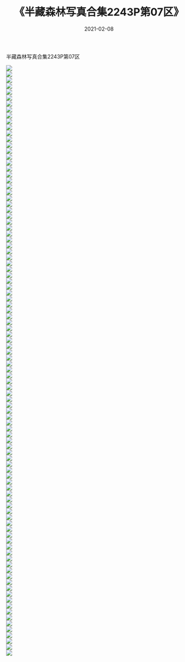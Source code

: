 ﻿---
layout: post
title:  《半藏森林写真合集2243P第07区》
date:   2021-02-08
img: http://img.660000.xyz/Sharelink/唯美/半藏森林写真合集2243P/半藏森林写真合集2243P第07区/000.jpg
categories: [美女, 清纯, 唯美]
---

半藏森林写真合集2243P第07区

  ![](http://img.660000.xyz/Sharelink/唯美/半藏森林写真合集2243P/半藏森林写真合集2243P第07区/001.jpg) <br> ![](http://img.660000.xyz/Sharelink/唯美/半藏森林写真合集2243P/半藏森林写真合集2243P第07区/002.jpg) <br> ![](http://img.660000.xyz/Sharelink/唯美/半藏森林写真合集2243P/半藏森林写真合集2243P第07区/003.jpg) <br> ![](http://img.660000.xyz/Sharelink/唯美/半藏森林写真合集2243P/半藏森林写真合集2243P第07区/004.jpg) <br> ![](http://img.660000.xyz/Sharelink/唯美/半藏森林写真合集2243P/半藏森林写真合集2243P第07区/005.jpg) <br> ![](http://img.660000.xyz/Sharelink/唯美/半藏森林写真合集2243P/半藏森林写真合集2243P第07区/006.jpg) <br> ![](http://img.660000.xyz/Sharelink/唯美/半藏森林写真合集2243P/半藏森林写真合集2243P第07区/007.jpg) <br> ![](http://img.660000.xyz/Sharelink/唯美/半藏森林写真合集2243P/半藏森林写真合集2243P第07区/008.jpg) <br> ![](http://img.660000.xyz/Sharelink/唯美/半藏森林写真合集2243P/半藏森林写真合集2243P第07区/009.jpg) <br> ![](http://img.660000.xyz/Sharelink/唯美/半藏森林写真合集2243P/半藏森林写真合集2243P第07区/010.jpg) <br> ![](http://img.660000.xyz/Sharelink/唯美/半藏森林写真合集2243P/半藏森林写真合集2243P第07区/011.jpg) <br> ![](http://img.660000.xyz/Sharelink/唯美/半藏森林写真合集2243P/半藏森林写真合集2243P第07区/012.jpg) <br> ![](http://img.660000.xyz/Sharelink/唯美/半藏森林写真合集2243P/半藏森林写真合集2243P第07区/013.jpg) <br> ![](http://img.660000.xyz/Sharelink/唯美/半藏森林写真合集2243P/半藏森林写真合集2243P第07区/014.jpg) <br> ![](http://img.660000.xyz/Sharelink/唯美/半藏森林写真合集2243P/半藏森林写真合集2243P第07区/015.jpg) <br> ![](http://img.660000.xyz/Sharelink/唯美/半藏森林写真合集2243P/半藏森林写真合集2243P第07区/016.jpg) <br> ![](http://img.660000.xyz/Sharelink/唯美/半藏森林写真合集2243P/半藏森林写真合集2243P第07区/017.jpg) <br> ![](http://img.660000.xyz/Sharelink/唯美/半藏森林写真合集2243P/半藏森林写真合集2243P第07区/018.jpg) <br> ![](http://img.660000.xyz/Sharelink/唯美/半藏森林写真合集2243P/半藏森林写真合集2243P第07区/019.jpg) <br> ![](http://img.660000.xyz/Sharelink/唯美/半藏森林写真合集2243P/半藏森林写真合集2243P第07区/020.jpg) <br> ![](http://img.660000.xyz/Sharelink/唯美/半藏森林写真合集2243P/半藏森林写真合集2243P第07区/021.jpg) <br> ![](http://img.660000.xyz/Sharelink/唯美/半藏森林写真合集2243P/半藏森林写真合集2243P第07区/022.jpg) <br> ![](http://img.660000.xyz/Sharelink/唯美/半藏森林写真合集2243P/半藏森林写真合集2243P第07区/023.jpg) <br> ![](http://img.660000.xyz/Sharelink/唯美/半藏森林写真合集2243P/半藏森林写真合集2243P第07区/024.jpg) <br> ![](http://img.660000.xyz/Sharelink/唯美/半藏森林写真合集2243P/半藏森林写真合集2243P第07区/025.jpg) <br> ![](http://img.660000.xyz/Sharelink/唯美/半藏森林写真合集2243P/半藏森林写真合集2243P第07区/026.jpg) <br> ![](http://img.660000.xyz/Sharelink/唯美/半藏森林写真合集2243P/半藏森林写真合集2243P第07区/027.jpg) <br> ![](http://img.660000.xyz/Sharelink/唯美/半藏森林写真合集2243P/半藏森林写真合集2243P第07区/028.jpg) <br> ![](http://img.660000.xyz/Sharelink/唯美/半藏森林写真合集2243P/半藏森林写真合集2243P第07区/029.jpg) <br> ![](http://img.660000.xyz/Sharelink/唯美/半藏森林写真合集2243P/半藏森林写真合集2243P第07区/030.jpg) <br> ![](http://img.660000.xyz/Sharelink/唯美/半藏森林写真合集2243P/半藏森林写真合集2243P第07区/031.jpg) <br> ![](http://img.660000.xyz/Sharelink/唯美/半藏森林写真合集2243P/半藏森林写真合集2243P第07区/032.jpg) <br> ![](http://img.660000.xyz/Sharelink/唯美/半藏森林写真合集2243P/半藏森林写真合集2243P第07区/033.jpg) <br> ![](http://img.660000.xyz/Sharelink/唯美/半藏森林写真合集2243P/半藏森林写真合集2243P第07区/034.jpg) <br> ![](http://img.660000.xyz/Sharelink/唯美/半藏森林写真合集2243P/半藏森林写真合集2243P第07区/035.jpg) <br> ![](http://img.660000.xyz/Sharelink/唯美/半藏森林写真合集2243P/半藏森林写真合集2243P第07区/036.jpg) <br> ![](http://img.660000.xyz/Sharelink/唯美/半藏森林写真合集2243P/半藏森林写真合集2243P第07区/037.jpg) <br> ![](http://img.660000.xyz/Sharelink/唯美/半藏森林写真合集2243P/半藏森林写真合集2243P第07区/038.jpg) <br> ![](http://img.660000.xyz/Sharelink/唯美/半藏森林写真合集2243P/半藏森林写真合集2243P第07区/039.jpg) <br> ![](http://img.660000.xyz/Sharelink/唯美/半藏森林写真合集2243P/半藏森林写真合集2243P第07区/040.jpg) <br> ![](http://img.660000.xyz/Sharelink/唯美/半藏森林写真合集2243P/半藏森林写真合集2243P第07区/041.jpg) <br> ![](http://img.660000.xyz/Sharelink/唯美/半藏森林写真合集2243P/半藏森林写真合集2243P第07区/042.jpg) <br> ![](http://img.660000.xyz/Sharelink/唯美/半藏森林写真合集2243P/半藏森林写真合集2243P第07区/043.jpg) <br> ![](http://img.660000.xyz/Sharelink/唯美/半藏森林写真合集2243P/半藏森林写真合集2243P第07区/044.jpg) <br> ![](http://img.660000.xyz/Sharelink/唯美/半藏森林写真合集2243P/半藏森林写真合集2243P第07区/045.jpg) <br> ![](http://img.660000.xyz/Sharelink/唯美/半藏森林写真合集2243P/半藏森林写真合集2243P第07区/046.jpg) <br> ![](http://img.660000.xyz/Sharelink/唯美/半藏森林写真合集2243P/半藏森林写真合集2243P第07区/047.jpg) <br> ![](http://img.660000.xyz/Sharelink/唯美/半藏森林写真合集2243P/半藏森林写真合集2243P第07区/048.jpg) <br> ![](http://img.660000.xyz/Sharelink/唯美/半藏森林写真合集2243P/半藏森林写真合集2243P第07区/049.jpg) <br> ![](http://img.660000.xyz/Sharelink/唯美/半藏森林写真合集2243P/半藏森林写真合集2243P第07区/050.jpg) <br> ![](http://img.660000.xyz/Sharelink/唯美/半藏森林写真合集2243P/半藏森林写真合集2243P第07区/051.jpg) <br> ![](http://img.660000.xyz/Sharelink/唯美/半藏森林写真合集2243P/半藏森林写真合集2243P第07区/052.jpg) <br> ![](http://img.660000.xyz/Sharelink/唯美/半藏森林写真合集2243P/半藏森林写真合集2243P第07区/053.jpg) <br> ![](http://img.660000.xyz/Sharelink/唯美/半藏森林写真合集2243P/半藏森林写真合集2243P第07区/054.jpg) <br> ![](http://img.660000.xyz/Sharelink/唯美/半藏森林写真合集2243P/半藏森林写真合集2243P第07区/055.jpg) <br> ![](http://img.660000.xyz/Sharelink/唯美/半藏森林写真合集2243P/半藏森林写真合集2243P第07区/056.jpg) <br> ![](http://img.660000.xyz/Sharelink/唯美/半藏森林写真合集2243P/半藏森林写真合集2243P第07区/057.jpg) <br> ![](http://img.660000.xyz/Sharelink/唯美/半藏森林写真合集2243P/半藏森林写真合集2243P第07区/058.jpg) <br> ![](http://img.660000.xyz/Sharelink/唯美/半藏森林写真合集2243P/半藏森林写真合集2243P第07区/059.jpg) <br> ![](http://img.660000.xyz/Sharelink/唯美/半藏森林写真合集2243P/半藏森林写真合集2243P第07区/060.jpg) <br> ![](http://img.660000.xyz/Sharelink/唯美/半藏森林写真合集2243P/半藏森林写真合集2243P第07区/061.jpg) <br> ![](http://img.660000.xyz/Sharelink/唯美/半藏森林写真合集2243P/半藏森林写真合集2243P第07区/062.jpg) <br> ![](http://img.660000.xyz/Sharelink/唯美/半藏森林写真合集2243P/半藏森林写真合集2243P第07区/063.jpg) <br> ![](http://img.660000.xyz/Sharelink/唯美/半藏森林写真合集2243P/半藏森林写真合集2243P第07区/064.jpg) <br> ![](http://img.660000.xyz/Sharelink/唯美/半藏森林写真合集2243P/半藏森林写真合集2243P第07区/065.jpg) <br> ![](http://img.660000.xyz/Sharelink/唯美/半藏森林写真合集2243P/半藏森林写真合集2243P第07区/066.jpg) <br> ![](http://img.660000.xyz/Sharelink/唯美/半藏森林写真合集2243P/半藏森林写真合集2243P第07区/067.jpg) <br> ![](http://img.660000.xyz/Sharelink/唯美/半藏森林写真合集2243P/半藏森林写真合集2243P第07区/068.jpg) <br> ![](http://img.660000.xyz/Sharelink/唯美/半藏森林写真合集2243P/半藏森林写真合集2243P第07区/069.jpg) <br> ![](http://img.660000.xyz/Sharelink/唯美/半藏森林写真合集2243P/半藏森林写真合集2243P第07区/070.jpg) <br> ![](http://img.660000.xyz/Sharelink/唯美/半藏森林写真合集2243P/半藏森林写真合集2243P第07区/071.jpg) <br> ![](http://img.660000.xyz/Sharelink/唯美/半藏森林写真合集2243P/半藏森林写真合集2243P第07区/072.jpg) <br> ![](http://img.660000.xyz/Sharelink/唯美/半藏森林写真合集2243P/半藏森林写真合集2243P第07区/073.jpg) <br> ![](http://img.660000.xyz/Sharelink/唯美/半藏森林写真合集2243P/半藏森林写真合集2243P第07区/074.jpg) <br> ![](http://img.660000.xyz/Sharelink/唯美/半藏森林写真合集2243P/半藏森林写真合集2243P第07区/075.jpg) <br> ![](http://img.660000.xyz/Sharelink/唯美/半藏森林写真合集2243P/半藏森林写真合集2243P第07区/076.jpg) <br> ![](http://img.660000.xyz/Sharelink/唯美/半藏森林写真合集2243P/半藏森林写真合集2243P第07区/077.jpg) <br> ![](http://img.660000.xyz/Sharelink/唯美/半藏森林写真合集2243P/半藏森林写真合集2243P第07区/078.jpg) <br> ![](http://img.660000.xyz/Sharelink/唯美/半藏森林写真合集2243P/半藏森林写真合集2243P第07区/079.jpg) <br> ![](http://img.660000.xyz/Sharelink/唯美/半藏森林写真合集2243P/半藏森林写真合集2243P第07区/080.jpg) <br> ![](http://img.660000.xyz/Sharelink/唯美/半藏森林写真合集2243P/半藏森林写真合集2243P第07区/081.jpg) <br> ![](http://img.660000.xyz/Sharelink/唯美/半藏森林写真合集2243P/半藏森林写真合集2243P第07区/082.jpg) <br> ![](http://img.660000.xyz/Sharelink/唯美/半藏森林写真合集2243P/半藏森林写真合集2243P第07区/083.jpg) <br> ![](http://img.660000.xyz/Sharelink/唯美/半藏森林写真合集2243P/半藏森林写真合集2243P第07区/084.jpg) <br> ![](http://img.660000.xyz/Sharelink/唯美/半藏森林写真合集2243P/半藏森林写真合集2243P第07区/085.jpg) <br> ![](http://img.660000.xyz/Sharelink/唯美/半藏森林写真合集2243P/半藏森林写真合集2243P第07区/086.jpg) <br> ![](http://img.660000.xyz/Sharelink/唯美/半藏森林写真合集2243P/半藏森林写真合集2243P第07区/087.jpg) <br> ![](http://img.660000.xyz/Sharelink/唯美/半藏森林写真合集2243P/半藏森林写真合集2243P第07区/088.jpg) <br> ![](http://img.660000.xyz/Sharelink/唯美/半藏森林写真合集2243P/半藏森林写真合集2243P第07区/089.jpg) <br> ![](http://img.660000.xyz/Sharelink/唯美/半藏森林写真合集2243P/半藏森林写真合集2243P第07区/090.jpg) <br> ![](http://img.660000.xyz/Sharelink/唯美/半藏森林写真合集2243P/半藏森林写真合集2243P第07区/091.jpg) <br> ![](http://img.660000.xyz/Sharelink/唯美/半藏森林写真合集2243P/半藏森林写真合集2243P第07区/092.jpg) <br> ![](http://img.660000.xyz/Sharelink/唯美/半藏森林写真合集2243P/半藏森林写真合集2243P第07区/093.jpg) <br> ![](http://img.660000.xyz/Sharelink/唯美/半藏森林写真合集2243P/半藏森林写真合集2243P第07区/094.jpg) <br> ![](http://img.660000.xyz/Sharelink/唯美/半藏森林写真合集2243P/半藏森林写真合集2243P第07区/095.jpg) <br> ![](http://img.660000.xyz/Sharelink/唯美/半藏森林写真合集2243P/半藏森林写真合集2243P第07区/096.jpg) <br> ![](http://img.660000.xyz/Sharelink/唯美/半藏森林写真合集2243P/半藏森林写真合集2243P第07区/097.jpg) <br> ![](http://img.660000.xyz/Sharelink/唯美/半藏森林写真合集2243P/半藏森林写真合集2243P第07区/098.jpg) <br> ![](http://img.660000.xyz/Sharelink/唯美/半藏森林写真合集2243P/半藏森林写真合集2243P第07区/099.jpg) <br> ![](http://img.660000.xyz/Sharelink/唯美/半藏森林写真合集2243P/半藏森林写真合集2243P第07区/100.jpg) <br>